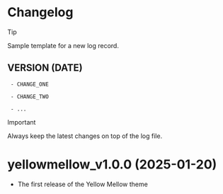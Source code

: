 # Changelog

> [!TIP]
>
> Sample template for a new log record.
>
> ## VERSION (DATE)
>
> ` - CHANGE_ONE`
>
> ` - CHANGE_TWO`
>
> ` - ...`

> [!IMPORTANT]
>
> Always keep the latest changes on top of the log file.

# yellowmellow_v1.0.0 (2025-01-20)

- The first release of the Yellow Mellow theme
